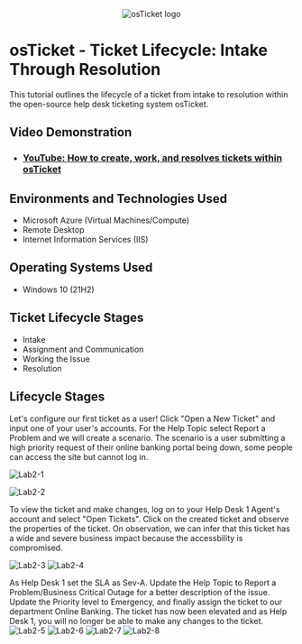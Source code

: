 <p align="center">
<img src="https://i.imgur.com/Clzj7Xs.png" alt="osTicket logo"/>
</p>

<h1>osTicket - Ticket Lifecycle: Intake Through Resolution</h1>
This tutorial outlines the lifecycle of a ticket from intake to resolution within the open-source help desk ticketing system osTicket.<br />


<h2>Video Demonstration</h2>

- ### [YouTube: How to create, work, and resolves tickets within osTicket](https://www.youtube.com)

<h2>Environments and Technologies Used</h2>

- Microsoft Azure (Virtual Machines/Compute)
- Remote Desktop
- Internet Information Services (IIS)

<h2>Operating Systems Used </h2>

- Windows 10</b> (21H2)

<h2>Ticket Lifecycle Stages</h2>

- Intake
- Assignment and Communication
- Working the Issue
- Resolution

<h2>Lifecycle Stages</h2>

<p>
</p>
<p>

Let's configure our first ticket as a user! Click "Open a New Ticket" and input one of your user's accounts. For the Help Topic select Report a Problem and we will create a scenario. The scenario is a user submitting a high priority request of their online banking portal being down, some people can access the site but cannot log in.

![Lab2-1](https://github.com/user-attachments/assets/e7658bfa-a029-439a-bce4-fd4e28bdbe2a)

![Lab2-2](https://github.com/user-attachments/assets/862b918a-c0b6-4116-9487-ed512f98c533)

To view the ticket and make changes, log on to your Help Desk 1 Agent's account and select "Open Tickets". Click on the created ticket and observe the properties of the ticket. On observation, we can infer that this ticket has a wide and severe business impact because the accessbility is compromised.

![Lab2-3](https://github.com/user-attachments/assets/e1b2055d-463c-4832-9ade-c72ab6c147a2)
![Lab2-4](https://github.com/user-attachments/assets/44abd1b3-a368-47e5-918a-d062079251c4)

As Help Desk 1 set the SLA as Sev-A. Update the Help Topic to Report a Problem/Business Critical Outage for a better description of the issue. Update the Priority level to Emergency, and finally assign the ticket to our department Online Banking. The ticket has now been elevated and as Help Desk 1, you will no longer be able to make any changes to the ticket.  
![Lab2-5](https://github.com/user-attachments/assets/82249b4e-d631-4125-9df8-ca9105ebb3c8)
![Lab2-6](https://github.com/user-attachments/assets/5f9d85a6-16be-43cb-96f1-2014a39e969d)
![Lab2-7](https://github.com/user-attachments/assets/ea8aaa60-b839-4883-8cd7-363add676d59)
![Lab2-8](https://github.com/user-attachments/assets/451f6935-3eb0-46bf-8dee-bc62f2763f31)

</p>
<br />

<p>

</p>
<p>

</p>
<br />

<p>
</p>
<p>

</p>
<br />
